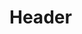 <!-- TITLE: No Strings Attached -->
<!-- SUBTITLE: Sever the strings of your puppet, stunning it.  This will cause an explosion around your pet, doing damage and leaving a residual effect that continues to damage, slow and snare them for a period of time. -->

# Header